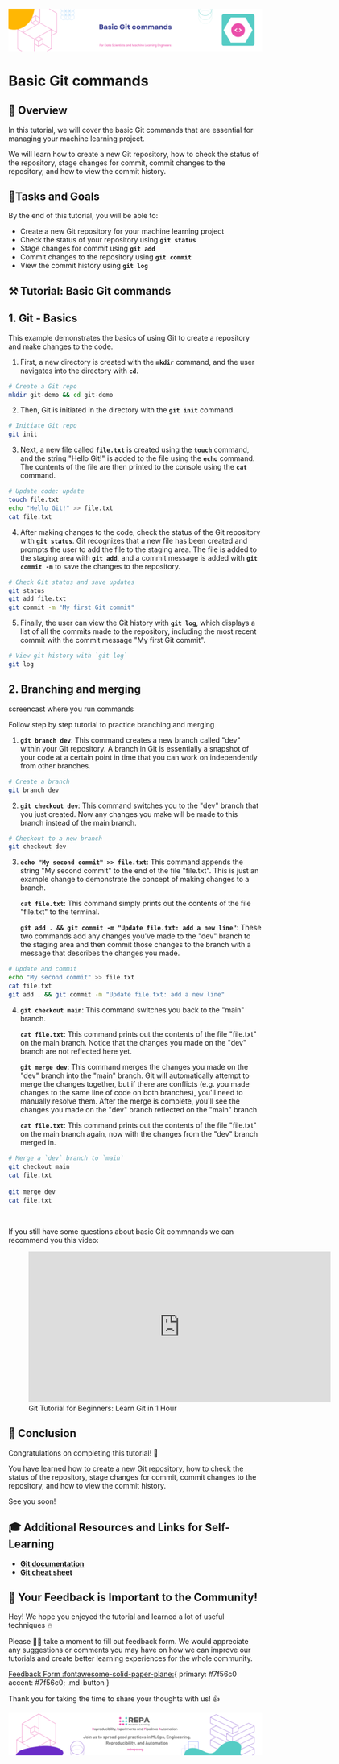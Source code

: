 ![Untitled](/docs/assets/images/2-git-basics.png)


# Basic Git commands

## 👀 **Overview**

In this tutorial, we will cover the basic Git commands that are essential for managing your machine learning project. 

We will learn how to create a new Git repository, how to check the status of the repository, stage changes for commit, commit changes to the repository, and how to view the commit history.

## 🎯**Tasks and Goals**

By the end of this tutorial, you will be able to:

- Create a new Git repository for your machine learning project
- Check the status of your repository using **`git status`**
- Stage changes for commit using **`git add`**
- Commit changes to the repository using **`git commit`**
- View the commit history using **`git log`**


## **⚒️ Tutorial: Basic Git commands**

## **1. Git - Basics**

This example demonstrates the basics of using Git to create a repository and make changes to the code.

1. First, a new directory is created with the **`mkdir`** command, and the user navigates into the directory with **`cd`**. 

```bash
# Create a Git repo
mkdir git-demo && cd git-demo
```
2. Then, Git is initiated in the directory with the **`git init`** command.

```bash
# Initiate Git repo
git init 
```
3. Next, a new file called **`file.txt`** is created using the **`touch`** command, and the string "Hello Git!" is added to the file using the **`echo`** command. 
The contents of the file are then printed to the console using the **`cat`** command.

```bash
# Update code: update 
touch file.txt 
echo "Hello Git!" >> file.txt
cat file.txt 
```
4. After making changes to the code, check the status of the Git repository with **`git status`**. Git recognizes that a new file has been created and prompts the user to add the file to the staging area. 
The file is added to the staging area with **`git add`**, and a commit message is added with **`git commit -m`** to save the changes to the repository.

```bash
# Check Git status and save updates
git status 
git add file.txt 
git commit -m "My first Git commit"
```
5. Finally, the user can view the Git history with **`git log`**, which displays a list of all the commits made to the repository, including the most recent commit with the commit message "My first Git commit".

```bash
# View git history with `git log` 
git log
```

## **2.  Branching and merging**

screencast where you run commands

Follow step by step tutorial to practice branching and merging

1. **`git branch dev`**: This command creates a new branch called "dev" within your Git repository. A branch in Git is essentially a snapshot of your code at a certain point in time that you can work on independently from other branches.

```bash
# Create a branch
git branch dev
```
2. **`git checkout dev`**: This command switches you to the "dev" branch that you just created. Now any changes you make will be made to this branch instead of the main branch.

```bash
# Checkout to a new branch
git checkout dev
```
3. **`echo "My second commit" >> file.txt`**: This command appends the string "My second commit" to the end of the file "file.txt". This is just an example change to demonstrate the concept of making changes to a branch.
    
    **`cat file.txt`**: This command simply prints out the contents of the file "file.txt" to the terminal.
    
    **`git add . && git commit -m "Update file.txt: add a new line"`**: These two commands add any changes you've made to the "dev" branch to the staging area and then commit those changes to the branch with a message that describes the changes you made.
    

```bash
# Update and commit
echo "My second commit" >> file.txt
cat file.txt 
git add . && git commit -m "Update file.txt: add a new line"
```
4. **`git checkout main`**: This command switches you back to the "main" branch.

   **`cat file.txt`**: This command prints out the contents of the file "file.txt" on the main branch. Notice that the changes you made on the "dev" branch are not reflected here yet.

   **`git merge dev`**: This command merges the changes you made on the "dev" branch into the "main" branch. Git will automatically attempt to merge the changes together, but if there are conflicts (e.g. you made changes to the same line of code on both branches), you'll need to manually resolve them. After the merge is complete, you'll see the changes you made on the "dev" branch reflected on the "main" branch.

   **`cat file.txt`**: This command prints out the contents of the file "file.txt" on the main branch again, now with the changes from the "dev" branch merged in.

```bash
# Merge a `dev` branch to `main`
git checkout main 
cat file.txt

git merge dev
cat file.txt
```
<br>

If you still have some questions about basic Git commnands we can recommend you this video:

<figure class="video_container">
  <iframe src="https://www.youtube.com/embed/8JJ101D3knE" frameborder="0" width="600" height="300" allowfullscreen="true" "Image Title" > </iframe>
  <figcaption>
    Git Tutorial for Beginners: Learn Git in 1 Hour
    </figcaption>
</figure> 


## **🏁 Conclusion**

Congratulations on completing this tutorial! 🥳 

You have learned how to create a new Git repository, how to check the status of the repository, stage changes for commit, commit changes to the repository, and how to view the commit history. 

See you soon!

## 🎓 **Additional Resources and Links for Self-Learning**

- **[Git documentation](https://git-scm.com/doc)**
- **[Git cheat sheet](https://education.github.com/git-cheat-sheet-education.pdf)**

## **🚀 Your Feedback is Important to the Community!**

Hey! We hope you enjoyed the tutorial and learned a lot of useful techniques 🔥

Please 🙏🏻  take a moment to fill out feedback form. We would appreciate any suggestions or comments you may have on how we can improve our tutorials and create better learning experiences for the whole community. 

[Feedback Form :fontawesome-solid-paper-plane:](https://forms.gle/Yc9DmampbwFpEzo58){ primary: #7f56c0 accent: #7f56c0; .md-button }

Thank you for taking the time to share your thoughts with us! 👍

![Untitled](images/footer.png)